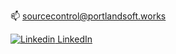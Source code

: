 📫 sourcecontrol@portlandsoft.works

[![Linkedin](https://i.stack.imgur.com/gVE0j.png) LinkedIn](www.linkedin.com/in/j-garrison)

<!---
GartzenDeHaes/GartzenDeHaes is a ✨ special ✨ repository because its `README.md` (this file) appears on your GitHub profile.
You can click the Preview link to take a look at your changes.
--->
